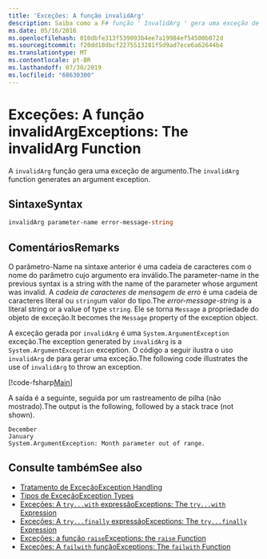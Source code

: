 ```yaml
---
title: 'Exceções: A função invalidArg'
description: Saiba como a F# função ' InvalidArg ' gera uma exceção de argumento.
ms.date: 05/16/2016
ms.openlocfilehash: 010dbfe313f539093b4ee7a19984ef54500b072d
ms.sourcegitcommit: f20dd18dbcf2275513281f5d9ad7ece6a62644b4
ms.translationtype: MT
ms.contentlocale: pt-BR
ms.lasthandoff: 07/30/2019
ms.locfileid: "68630300"
---
```

# <a name="exceptions-the-invalidarg-function"></a><span data-ttu-id="62c7d-103">Exceções: A função invalidArg</span><span class="sxs-lookup"><span data-stu-id="62c7d-103">Exceptions: The invalidArg Function</span></span>

<span data-ttu-id="62c7d-104">A `invalidArg` função gera uma exceção de argumento.</span><span class="sxs-lookup"><span data-stu-id="62c7d-104">The `invalidArg` function generates an argument exception.</span></span>

## <a name="syntax"></a><span data-ttu-id="62c7d-105">Sintaxe</span><span class="sxs-lookup"><span data-stu-id="62c7d-105">Syntax</span></span>

```fsharp
invalidArg parameter-name error-message-string
```

## <a name="remarks"></a><span data-ttu-id="62c7d-106">Comentários</span><span class="sxs-lookup"><span data-stu-id="62c7d-106">Remarks</span></span>

<span data-ttu-id="62c7d-107">O parâmetro-Name na sintaxe anterior é uma cadeia de caracteres com o nome do parâmetro cujo argumento era inválido.</span><span class="sxs-lookup"><span data-stu-id="62c7d-107">The parameter-name in the previous syntax is a string with the name of the parameter whose argument was invalid.</span></span> <span data-ttu-id="62c7d-108">A *cadeia de caracteres de mensagem de erro* é uma cadeia de caracteres literal ou `string`um valor do tipo.</span><span class="sxs-lookup"><span data-stu-id="62c7d-108">The *error-message-string* is a literal string or a value of type `string`.</span></span> <span data-ttu-id="62c7d-109">Ele se torna `Message` a propriedade do objeto de exceção.</span><span class="sxs-lookup"><span data-stu-id="62c7d-109">It becomes the `Message` property of the exception object.</span></span>

<span data-ttu-id="62c7d-110">A exceção gerada por `invalidArg` é uma `System.ArgumentException` exceção.</span><span class="sxs-lookup"><span data-stu-id="62c7d-110">The exception generated by `invalidArg` is a `System.ArgumentException` exception.</span></span> <span data-ttu-id="62c7d-111">O código a seguir ilustra o uso `invalidArg` de para gerar uma exceção.</span><span class="sxs-lookup"><span data-stu-id="62c7d-111">The following code illustrates the use of `invalidArg` to throw an exception.</span></span>

[!code-fsharp[Main](~/samples/snippets/fsharp/lang-ref-2/snippet6101.fs)]

<span data-ttu-id="62c7d-112">A saída é a seguinte, seguida por um rastreamento de pilha (não mostrado).</span><span class="sxs-lookup"><span data-stu-id="62c7d-112">The output is the following, followed by a stack trace (not shown).</span></span>

```
December
January
System.ArgumentException: Month parameter out of range.
```

## <a name="see-also"></a><span data-ttu-id="62c7d-113">Consulte também</span><span class="sxs-lookup"><span data-stu-id="62c7d-113">See also</span></span>

- [<span data-ttu-id="62c7d-114">Tratamento de Exceção</span><span class="sxs-lookup"><span data-stu-id="62c7d-114">Exception Handling</span></span>](index.md)
- [<span data-ttu-id="62c7d-115">Tipos de Exceção</span><span class="sxs-lookup"><span data-stu-id="62c7d-115">Exception Types</span></span>](exception-types.md)
- [<span data-ttu-id="62c7d-116">Exceções: A `try...with` expressão</span><span class="sxs-lookup"><span data-stu-id="62c7d-116">Exceptions: The `try...with` Expression</span></span>](the-try-with-expression.md)
- [<span data-ttu-id="62c7d-117">Exceções: A `try...finally` expressão</span><span class="sxs-lookup"><span data-stu-id="62c7d-117">Exceptions: The `try...finally` Expression</span></span>](the-try-finally-expression.md)
- [<span data-ttu-id="62c7d-118">Exceções: a função `raise`</span><span class="sxs-lookup"><span data-stu-id="62c7d-118">Exceptions: the `raise` Function</span></span>](the-raise-function.md)
- [<span data-ttu-id="62c7d-119">Exceções: A `failwith` função</span><span class="sxs-lookup"><span data-stu-id="62c7d-119">Exceptions: The `failwith` Function</span></span>](the-failwith-function.md)
